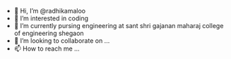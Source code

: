 - 👋 Hi, I’m @radhikamaloo
- 👀 I’m interested in coding
- 🌱 I’m currently pursing  engineering at sant shri gajanan maharaj college of engineering shegaon
- 💞️ I’m looking to collaborate on ...
- 📫 How to reach me ...

<!---
radhikamaloo/radhikamaloo is a ✨ special ✨ repository because its `README.md` (this file) appears on your GitHub profile.
You can click the Preview link to take a look at your changes.
--->
